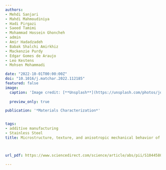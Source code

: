 ```yaml
---
authors:
- Mehdi Sanjari
- Mahdi Mahmoudiniya
- Hadi Pirgazi
- Saeed Tamimi
- Mohammad Hossein Ghoncheh
- admin
- Amir Hadadzadeh
- Babak Shalchi Amirkhiz
- Mackenzie Purdy
- Edgar Gomes de Araujo
- Leo Kestens
- Mohsen Mohammadi

date: "2022-10-01T00:00:00Z"
doi: "10.1016/j.matchar.2022.112185"
featured: false
image:
  caption: 'Image credit: [**Unsplash**](https://unsplash.com/photos/jdD8gXaTZsc)'
  
  preview_only: true

publication: '*Materials Characterization*'


tags:
- additive manufacturing
- Stainless Steel
title: Microstructure, texture, and anisotropic mechanical behavior of selective laser melted maraging stainless steels



url_pdf: https://www.sciencedirect.com/science/article/abs/pii/S1044580322004673

---
```

